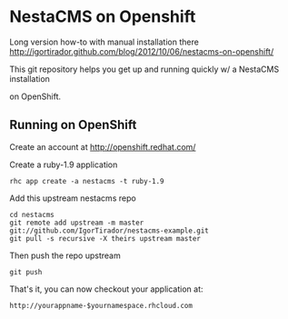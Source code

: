 NestaCMS on Openshift
=============
Long version how-to with manual installation there http://igortirador.github.com/blog/2012/10/06/nestacms-on-openshift/

This git repository helps you get up and running quickly w/ a NestaCMS installation

on OpenShift.

Running on OpenShift
----------------------------

Create an account at http://openshift.redhat.com/

Create a ruby-1.9 application

    rhc app create -a nestacms -t ruby-1.9

Add this upstream nestacms repo

    cd nestacms
    git remote add upstream -m master git://github.com/IgorTirador/nestacms-example.git
    git pull -s recursive -X theirs upstream master
    
Then push the repo upstream

    git push

That's it, you can now checkout your application at:

    http://yourappname-$yournamespace.rhcloud.com


